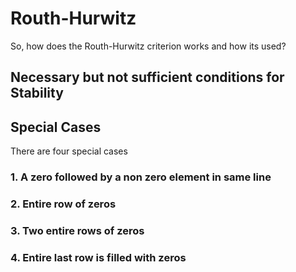 # Routh-Hurwitz
So, how does the Routh-Hurwitz criterion works and how its used?



## Necessary but not sufficient conditions for Stability

## Special Cases
There are four special cases
### 1. A zero followed by a non zero element in same line
### 2. Entire row of zeros
### 3. Two entire rows of zeros
### 4. Entire last row is filled with zeros

